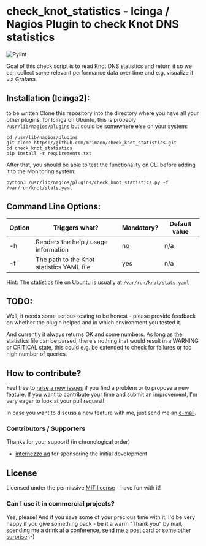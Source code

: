 # check_knot_statistics - Icinga / Nagios Plugin to check Knot DNS statistics

![Pylint](https://github.com/mrimann/check_knot_statistics/actions/workflows/pylint.yml/badge.svg)

Goal of this check script is to read Knot DNS statistics and return it so we can collect some relevant performance data over time and e.g. visualize it via Grafana.

## Installation (Icinga2):
to be written
Clone this repository into the directory where you have all your other plugins, for Icinga on Ubuntu, this is probably `/usr/lib/nagios/plugins` but could be somewhere else on your system:

	cd /usr/lib/nagios/plugins
	git clone https://github.com/mrimann/check_knot_statistics.git
    cd check_knot_statistics
    pip install -r requirements.txt

After that, you should be able to test the functionality on CLI before adding it to the Monitoring system:

    python3 /usr/lib/nagios/plugins/check_knot_statistics.py -f /var/run/knot/stats.yaml

## Command Line Options:

| Option | Triggers what?                                                                          | Mandatory? | Default value |
|--------|-----------------------------------------------------------------------------------------|------------|---------------|
| -h     | Renders the help / usage information                                                    | no         | n/a           |
| -f     | The path to the Knot statistics YAML file | yes        | n/a           |

Hint: The statistics file on Ubuntu is usually at `/var/run/knot/stats.yaml`

## TODO:
Well, it needs some serious testing to be honest - please provide feedback on whether the plugin helped and in which environment you tested it.

And currently it always returns OK and some numbers. As long as the statistics file can be parsed, there's nothing that would result in a WARNING or CRITICAL state, this could e.g. be extended to check for failures or too high number of queries.


## How to contribute?
Feel free to [raise a new issues](https://github.com/mrimann/check_knot_statistics/issues) if you find a problem or to propose a new feature. If you want to contribute your time and submit an improvement, I'm very eager to look at your pull request!

In case you want to discuss a new feature with me, just send me an [e-mail](mailto:mario@rimann.org).


### Contributors / Supporters
Thanks for your support! (in chronological order)
- [internezzo ag](https://www.internezzo.ch/) for sponsoring the initial development

## License
Licensed under the permissive [MIT license](http://opensource.org/licenses/MIT) - have fun with it!

### Can I use it in commercial projects?
Yes, please! And if you save some of your precious time with it, I'd be very happy if you give something back - be it a warm "Thank you" by mail, spending me a drink at a conference, [send me a post card or some other surprise](http://www.rimann.org/support/) :-)
